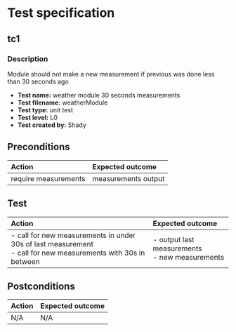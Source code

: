 # Test specification

## tc1

### Description

 Module should not make a new measurement if previous was done less than 30 seconds ago

- **Test name:** weather module 30 seconds measurements
- **Test filename:** weatherModule
- **Test type:** unit test
- **Test level:** L0
- **Test created by:** Shady


## Preconditions

| **Action**           | **Expected outcome** |
|:---------------------|:---------------------|
| require measurements | measurements output  |


## Test

| **Action**                                                                                                         | **Expected outcome**                                |
|:-------------------------------------------------------------------------------------------------------------------|:----------------------------------------------------|
| - call for new measurements in under 30s of last measurement <br/> - call for new measurements with 30s in between | - output last measurements <br/> - new measurements |


## Postconditions

| **Action** | **Expected outcome**   |
|:-----------|:-----------------------|
| N/A        | N/A                    |
